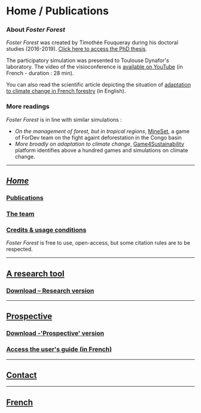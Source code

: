 # Home / Publications

### About _Foster Forest_

_Foster Forest_ was created by Timothée Fouqueray during his doctoral studies (2016-2019). [Click here to access the PhD thesis](https://hal.archives-ouvertes.fr/tel-02457016).

The participatory simulation was presented to Toulouse Dynafor's laboratory. The video of the visioconference is [available on YouTube](https://www.youtube.com/watch?v=1olLn3Z-c5I) (in French - duration : 28 min).

You can also read the scientific article depicting the situation of [adaptation to climate change in French forestry](https://www.sciencedirect.com/science/article/abs/pii/S0378112719320018) (in English).

### More readings

_Foster Forest_ is in line with similar simulations :
* _On the management of forest, but in tropical regions_, [MineSet](https://fordev.ethz.ch/research/our-games/coforset-game.html), a game of ForDev team on the fight againt deforestation in the Congo basin
* _More broadly on adaptation to climate change_, [Game4Sustainability](https://games4sustainability.org/) platform identifies above a hundred games and simulations on climate change.

***

## *[Home](https://timotheefouqueray.github.io/fosterforest/english/home-eng)*
### [Publications](https://timotheefouqueray.github.io/fosterforest/english/documentation-eng)
### [The team](https://timotheefouqueray.github.io/fosterforest/english/equipe-eng)
### [Credits & usage conditions](https://timotheefouqueray.github.io/fosterforest/english/credits-utilisation-eng)
_Foster Forest_ is free to use, open-access, but some citation rules are to be respected.

***
## [A research tool](https://timotheefouqueray.github.io/fosterforest/english/recherche-eng)
### [Download – Research version](https://timotheefouqueray.github.io/fosterforest/english/telecharger-recherche-eng)

***
## [Prospective](https://timotheefouqueray.github.io/fosterforest/english/prospective-eng)
### [Download -'Prospective' version](https://timotheefouqueray.github.io/fosterforest/english/telecharger-prospective-eng)
### [Access the user's guide (in French)](https://timotheefouqueray.github.io/fosterforest/prospective/tutoriels)

***
## [Contact](https://timotheefouqueray.github.io/fosterforest/english/contact-eng)

***
## [French](https://timotheefouqueray.github.io/fosterforest/README)
